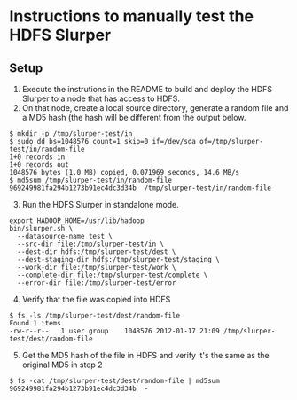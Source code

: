 Instructions to manually test the HDFS Slurper
==============================================

## Setup

1.  Execute the instrutions in the README to build and deploy the HDFS Slurper to a node that has access to HDFS.
2.  On that node, create a local source directory, generate a random file and a MD5 hash (the hash will
be different from the output below.
<pre><code>$ mkdir -p /tmp/slurper-test/in
$ sudo dd bs=1048576 count=1 skip=0 if=/dev/sda of=/tmp/slurper-test/in/random-file
1+0 records in
1+0 records out
1048576 bytes (1.0 MB) copied, 0.071969 seconds, 14.6 MB/s
$ md5sum /tmp/slurper-test/in/random-file
969249981fa294b1273b91ec4dc3d34b  /tmp/slurper-test/in/random-file
</code></pre>
3.  Run the HDFS Slurper in standalone mode.
<pre><code>export HADOOP_HOME=/usr/lib/hadoop
bin/slurper.sh \
  --datasource-name test \
  --src-dir file:/tmp/slurper-test/in \
  --dest-dir hdfs:/tmp/slurper-test/dest \
  --dest-staging-dir hdfs:/tmp/slurper-test/staging \
  --work-dir file:/tmp/slurper-test/work \
  --complete-dir file:/tmp/slurper-test/complete \
  --error-dir file:/tmp/slurper-test/error
</code></pre>
4.  Verify that the file was copied into HDFS
<pre><code>$ fs -ls /tmp/slurper-test/dest/random-file
Found 1 items
-rw-r--r--   1 user group    1048576 2012-01-17 21:09 /tmp/slurper-test/dest/random-file
</code></pre>
5.  Get the MD5 hash of the file in HDFS and verify it's the same as the original MD5 in step 2
<pre><code>$ fs -cat /tmp/slurper-test/dest/random-file | md5sum
969249981fa294b1273b91ec4dc3d34b  -
</code></pre>
